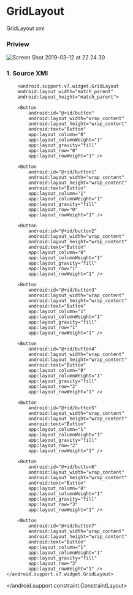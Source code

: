 # GridLayout
GridLayout xml

### Priview
![Screen Shot 2019-03-12 at 22 24 30](https://user-images.githubusercontent.com/43386555/54215186-17aa1700-451a-11e9-91aa-e744a47ada52.png)

### 1. Source XMl
        <android.support.v7.widget.GridLayout
        android:layout_width="match_parent"
        android:layout_height="match_parent">

        <Button
            android:id="@+id/button"
            android:layout_width="wrap_content"
            android:layout_height="wrap_content"
            android:text="Button"
            app:layout_column="0"
            app:layout_columnWeight="1"
            app:layout_gravity="fill"
            app:layout_row="0"
            app:layout_rowWeight="1" />

        <Button
            android:id="@+id/button1"
            android:layout_width="wrap_content"
            android:layout_height="wrap_content"
            android:text="Button"
            app:layout_column="1"
            app:layout_columnWeight="1"
            app:layout_gravity="fill"
            app:layout_row="0"
            app:layout_rowWeight="1" />

        <Button
            android:id="@+id/button2"
            android:layout_width="wrap_content"
            android:layout_height="wrap_content"
            android:text="Button"
            app:layout_column="0"
            app:layout_columnWeight="1"
            app:layout_gravity="fill"
            app:layout_row="1"
            app:layout_rowWeight="1" />

        <Button
            android:id="@+id/button3"
            android:layout_width="wrap_content"
            android:layout_height="wrap_content"
            android:text="Button"
            app:layout_column="1"
            app:layout_columnWeight="1"
            app:layout_gravity="fill"
            app:layout_row="1"
            app:layout_rowWeight="1" />

        <Button
            android:id="@+id/button4"
            android:layout_width="wrap_content"
            android:layout_height="wrap_content"
            android:text="Button"
            app:layout_column="0"
            app:layout_columnWeight="1"
            app:layout_gravity="fill"
            app:layout_row="2"
            app:layout_rowWeight="1" />

        <Button
            android:id="@+id/button5"
            android:layout_width="wrap_content"
            android:layout_height="wrap_content"
            android:text="Button"
            app:layout_column="1"
            app:layout_columnWeight="1"
            app:layout_gravity="fill"
            app:layout_row="2"
            app:layout_rowWeight="1" />

        <Button
            android:id="@+id/button6"
            android:layout_width="wrap_content"
            android:layout_height="wrap_content"
            android:text="Button"
            app:layout_column="0"
            app:layout_columnWeight="1"
            app:layout_gravity="fill"
            app:layout_row="3"
            app:layout_rowWeight="1" />

        <Button
            android:id="@+id/button7"
            android:layout_width="wrap_content"
            android:layout_height="wrap_content"
            android:text="Button"
            app:layout_column="1"
            app:layout_columnWeight="1"
            app:layout_gravity="fill"
            app:layout_row="3"
            app:layout_rowWeight="1" />
    </android.support.v7.widget.GridLayout>
</android.support.constraint.ConstraintLayout>

